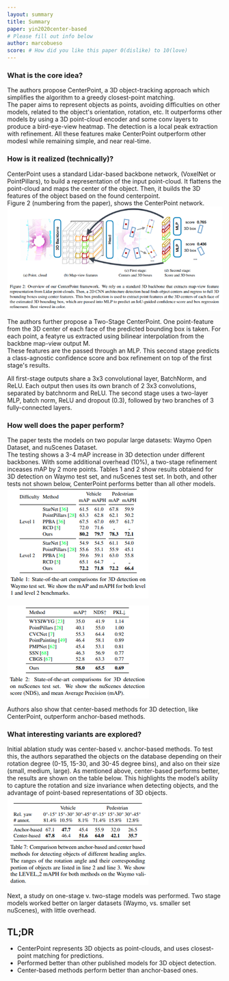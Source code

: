 ```yaml
---
layout: summary
title: Summary
paper: yin2020center-based
# Please fill out info below
author: marcobueso
score: # How did you like this paper 0(dislike) to 10(love)
---
```


### What is the core idea?
The authors propose CenterPoint, a 3D object-tracking approach which simplifies the algorithm to a greedy closest-point matching. \
The paper aims to represent objects as points, avoiding difficulties on other models, related to the object's orientation, rotation, etc. It outperforms other models by using a 3D point-cloud encoder and some conv layers to produce a bird-eye-view heatmap. The detection is a local peak extraction with refinement. All these features make CenterPoint outperform other modesl while remaining simple, and near real-time.



### How is it realized (technically)?
CenterPoint uses a standard Lidar-based backbone network, (VoxelNet or PointPillars), to build a representation of the input point-cloud. It flattens the point-cloud and maps the center of the object. Then, it builds the 3D features of the object based on the found centerpoint.\
Figure 2 (numbering from the paper), shows the CenterPoint network.\
![Yin (2020).](yin2020_center_based_1a.PNG)

The authors further propose a Two-Stage CenterPoint. One point-feature from the 3D center of each face of the predicted bounding box is taken. For each point, a featyre us extracted using bilinear interpolation from the backbne map-view output M.\
These features are the passed through an MLP. This second stage predicts a class-agnostic confidence score and box refinement on top of the first stage's results.

All first-stage outputs share a 3x3 convolutional layer, BatchNorm, and ReLU. Each output then uses its own branch of 2 3x3 convolutions, separated by batchnorm and ReLU. The second stage uses a two-layer MLP, batch norm, ReLU and dropout (0.3), followed by two branches of 3 fully-connected layers.

### How well does the paper perform?
The paper tests the models on two popular large datasets: Waymo Open Dataset, and nuScenes Dataset.\
The testing shows a 3-4 mAP increase in 3D detection under different backbones. With some additional overhead (10%), a two-stage refinement inceases mAP by 2 more points.
Tables 1 and 2 show results obtaiend for 3D detection on Waymo test set, and nuScenes test set. In both, and other tests not shown below, CenterPoint performs better than all other models.\
![Yin (2020).](yin2020_center_based_1b.PNG)

![Yin (2020).](yin2020_center_based_1c.PNG)

Authors also show that center-based methods for 3D detection, like CenterPoint, outperform anchor-based methods.

### What interesting variants are explored?
Initial ablation study was center-based v. anchor-based methods. To test this, the authors separathed the objects on the database depending on their rotation degree (0-15, 15-30, and 30-45 degree bins), and also on their size (small, medium, large). As mentioned above, center-based performs better, the results are shown on the table below. This highlights the model’s ability to capture the rotation and size invariance when detecting objects, and the advantage of point-based representations of 3D objects.\
![Yin (2020).](yin2020_center_based_1d.PNG)

Next, a study on one-stage v. two-stage models was performed. Two stage models worked better on larger datasets (Waymo, vs. smaller set nuScenes), with little overhead.


## TL;DR
* CenterPoint represents 3D objects as point-clouds, and uses closest-point matching for predictions.
* Performed better than other published models for 3D object detection.
* Center-based methods perform better than anchor-based ones.
